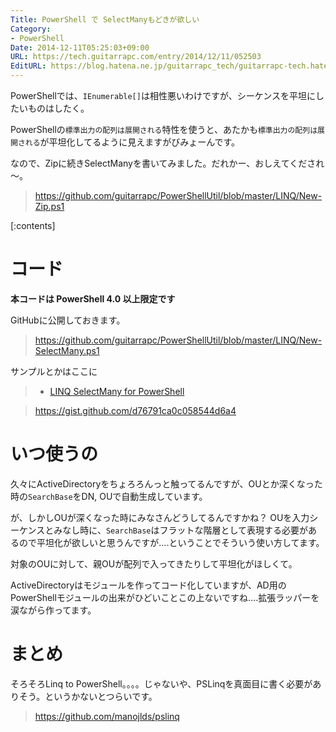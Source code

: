 ```yaml
---
Title: PowerShell で SelectManyもどきが欲しい
Category:
- PowerShell
Date: 2014-12-11T05:25:03+09:00
URL: https://tech.guitarrapc.com/entry/2014/12/11/052503
EditURL: https://blog.hatena.ne.jp/guitarrapc_tech/guitarrapc-tech.hatenablog.com/atom/entry/8454420450076716121
---
```


PowerShellでは、`IEnumerable[]`は相性悪いわけですが、シーケンスを平坦にしたいものはしたく。

PowerShellの`標準出力の配列は展開される`特性を使うと、あたかも`標準出力の配列は展開される`が平坦化してるように見えますがびみょーんです。

なので、Zipに続きSelectManyを書いてみました。だれかー、おしえてくだされ～。

> https://github.com/guitarrapc/PowerShellUtil/blob/master/LINQ/New-Zip.ps1

[:contents]

# コード

**本コードは PowerShell 4.0 以上限定です**

GitHubに公開しておきます。

> https://github.com/guitarrapc/PowerShellUtil/blob/master/LINQ/New-SelectMany.ps1

サンプルとかはここに

> - [LINQ SelectMany for PowerShell](https://gist.github.com/d76791ca0c058544d6a4)

> https://gist.github.com/d76791ca0c058544d6a4


# いつ使うの

久々にActiveDirectoryをちょろろんっと触ってるんですが、OUとか深くなった時の`SearchBase`をDN, OUで自動生成しています。

が、しかしOUが深くなった時にみなさんどうしてるんですかね？ OUを入力シーケンスとみなし時に、`SearchBase`はフラットな階層として表現する必要があるので平坦化が欲しいと思うんですが....ということでそういう使い方してます。

対象のOUに対して、親OUが配列で入ってきたりして平坦化がほしくて。

ActiveDirectoryはモジュールを作ってコード化していますが、AD用のPowerShellモジュールの出来がひどいことこの上ないですね....拡張ラッパーを涙ながら作ってます。

# まとめ

そろそろLinq to PowerShell。。。。じゃないや、PSLinqを真面目に書く必要がありそう。というかないとつらいです。

> https://github.com/manojlds/pslinq
